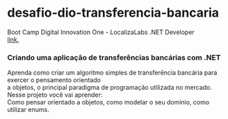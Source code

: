 

# desafio-dio-transferencia-bancaria

Boot Camp Digital Innovation One - LocalizaLabs .NET Developer  
[link.](https://web.digitalinnovation.one/)

### Criando uma aplicação de transferências bancárias com .NET
Aprenda como criar um algoritmo simples de transferência bancária para exercer o pensamento orientado   
a objetos, o principal paradigma de programação utilizada no mercado. Nesse projeto você vai aprender:   
Como pensar orientado a objetos, como modelar o seu domínio, como utilizar enums.
